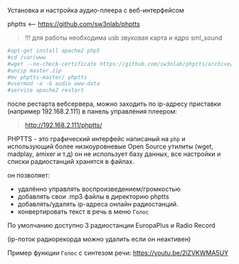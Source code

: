 Установка и настройка аудио-плеера с веб-интерфейсом

phptts <-- https://github.com/sw3nlab/phptts

> !!! для работы необходима usb звуковая карта и ядро sml_sound

```php
#apt-get install apache2 php5
#cd /var/www
#wget --no-check-certificate https://github.com/sw3nlab/phptts/archive/refs/heads/master.zip
#unzip master.zip
#mv phptts-master/ phptts
#usermod -a -G audio www-data
#service apache2 restart
```

после рестарта вебсервера, можно заходить по ip-адресу приставки (например 192.168.2.111) в панель управления плеером:
>http://192.168.2.111/phptts/

PHPTTS - это графический интерфейс написаный на `php` и использующий более низкоуровневые Open Source утилиты (wget, madplay, amixer и т.д) он не использует базу данных, все настройки и списки радиостанций хранятся в файлах.

он позволяет:
+ удалённо управлять воспроизведением/громкостью
+ добавлять свои .mp3 файлы в директорию phptts 
+ добавлять/удалять ip-адреса онлайн радиостанций.
+ конвертировать текст в речь в меню `Голос`


По умолчанию доступно 3 радиостанции EuropaPlus и Radio Record 

(ip-поток радиорекорда можно удалить если он неактивен)

Пример функции `Голос` с синтезом речи:
https://youtu.be/2lZVKWMA5UY
